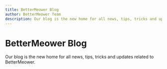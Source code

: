 ```yaml
---
title: BetterMeower Blog
author: BetterMeower Team
description: Our blog is the new home for all news, tips, tricks and updates related to BetterMeower.
---
```

# BetterMeower Blog
Our blog is the new home for all news, tips, tricks and updates related to BetterMeower. 

